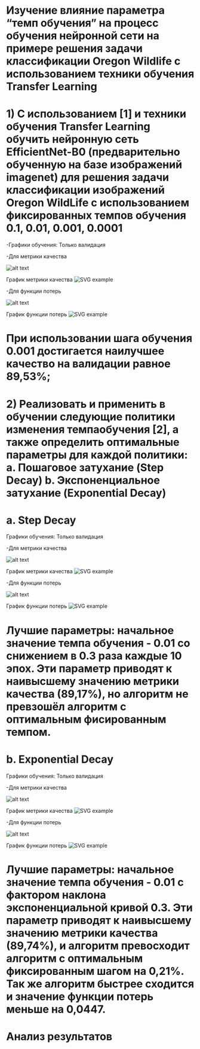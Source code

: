 # Изучение влияние параметра “темп обучения” на процесс обучения нейронной сети на примере решения задачи классификации Oregon Wildlife с использованием техники обучения Transfer Learning
# 1) С использованием [1] и техники обучения Transfer Learning обучить нейронную сеть EfficientNet-B0 (предварительно обученную на базе изображений imagenet) для решения задачи классификации изображений Oregon WildLife с использованием фиксированных темпов обучения 0.1, 0.01, 0.001, 0.0001
-Графики обучения: Только валидация

-Для метрики качества

 ![alt text](metrika2.jpg)
   
   График метрики качества
  ![SVG example](./metrika2.svg)
  
  -Для функции потерь
  
  ![alt text](loss2.jpg)
  
  График функции потерь
  ![SVG example](./loss2.svg)
  
  # При использовании шага обучения 0.001 достигается наилучшее качество на валидации равное 89,53%;


# 2) Реализовать и применить в обучении следующие политики изменения темпаобучения [2], а также определить оптимальные параметры для каждой политики: a. Пошаговое затухание (Step Decay) b. Экспоненциальное затухание (Exponential Decay)

# a. Step Decay
Графики обучения: Только валидация

-Для метрики качества

 ![alt text](exp_metrika.jpg)
   
   График метрики качества
  ![SVG example](./exp_metrika.svg)
  
  -Для функции потерь
  
  ![alt text](exp_loss.jpg)
  
  График функции потерь
  ![SVG example](./exp_loss.svg)

 # Лучшие параметры: начальное значение темпа обучения - 0.01 со снижением в 0.3 раза каждые 10 эпох. Эти параметр приводят к наивысшему значению метрики качества (89,17%), но алгоритм не превзошёл алгоритм с оптимальным фисированным темпом.
 
# b. Exponential Decay
Графики обучения: Только валидация

-Для метрики качества

 ![alt text](exp_metrika2.jpg)
   
   График метрики качества
  ![SVG example](./exp_metrika2.svg)
  
  -Для функции потерь
  
  ![alt text](exp_loss2.jpg)
  
  График функции потерь
  ![SVG example](./exp_loss2.svg)

 # Лучшие параметры: начальное значение темпа обучения - 0.01 с фактором наклона экспоненциальной кривой 0.3. Эти параметр приводят к наивысшему значению метрики качества (89,74%), и алгоритм превосходит алгоритм с оптимальным  фиксированным шагом  на 0,21%. Так же алгоритм быстрее сходится и значение функции потерь меньше на 0,0447.



# Анализ результатов
 
